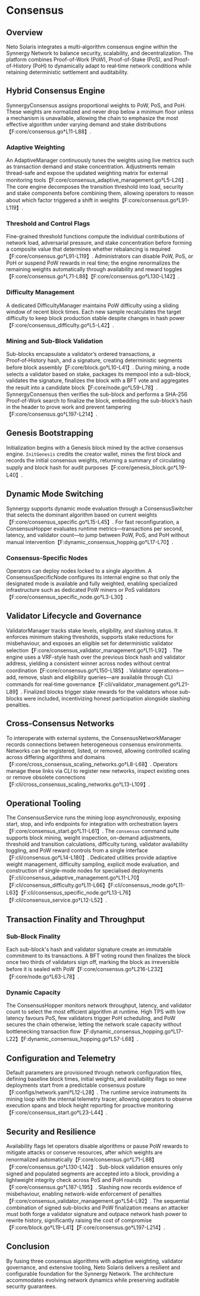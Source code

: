 # Consensus

## Overview
Neto Solaris integrates a multi-algorithm consensus engine within the Synnergy Network to balance security, scalability, and decentralization. The platform combines Proof-of-Work (PoW), Proof-of-Stake (PoS), and Proof-of-History (PoH) to dynamically adapt to real‑time network conditions while retaining deterministic settlement and auditability.

## Hybrid Consensus Engine
SynnergyConsensus assigns proportional weights to PoW, PoS, and PoH. These weights are normalized and never drop below a minimum floor unless a mechanism is unavailable, allowing the chain to emphasize the most effective algorithm under varying demand and stake distributions【F:core/consensus.go†L11-L88】.

### Adaptive Weighting
An AdaptiveManager continuously tunes the weights using live metrics such as transaction demand and stake concentration. Adjustments remain thread-safe and expose the updated weighting matrix for external monitoring tools【F:core/consensus_adaptive_management.go†L5-L26】. The core engine decomposes the transition threshold into load, security and stake components before combining them, allowing operators to reason about which factor triggered a shift in weights【F:core/consensus.go†L91-L119】.

### Threshold and Control Flags
Fine-grained threshold functions compute the individual contributions of network load, adversarial pressure, and stake concentration before forming a composite value that determines whether rebalancing is required【F:core/consensus.go†L91-L119】. Administrators can disable PoW, PoS, or PoH or suspend PoW rewards in real time; the engine renormalizes the remaining weights automatically through availability and reward toggles【F:core/consensus.go†L71-L88】【F:core/consensus.go†L130-L142】.

### Difficulty Management
A dedicated DifficultyManager maintains PoW difficulty using a sliding window of recent block times. Each new sample recalculates the target difficulty to keep block production stable despite changes in hash power【F:core/consensus_difficulty.go†L5-L42】.

### Mining and Sub-Block Validation
Sub-blocks encapsulate a validator’s ordered transactions, a Proof‑of‑History hash, and a signature, creating deterministic segments before block assembly【F:core/block.go†L10-L41】. During mining, a node selects a validator based on stake, packages its mempool into a sub-block, validates the signature, finalizes the block with a BFT vote and aggregates the result into a candidate block【F:core/node.go†L59-L78】. SynnergyConsensus then verifies the sub-block and performs a SHA‑256 Proof‑of‑Work search to finalize the block, embedding the sub-block’s hash in the header to prove work and prevent tampering【F:core/consensus.go†L197-L214】.

## Genesis Bootstrapping
Initialization begins with a Genesis block mined by the active consensus engine. `InitGenesis` credits the creator wallet, mines the first block and records the initial consensus weights, returning a summary of circulating supply and block hash for audit purposes【F:core/genesis_block.go†L19-L40】.

## Dynamic Mode Switching
Synnergy supports dynamic mode evaluation through a ConsensusSwitcher that selects the dominant algorithm based on current weights【F:core/consensus_specific.go†L15-L45】. For fast reconfiguration, a ConsensusHopper evaluates runtime metrics—transactions per second, latency, and validator count—to jump between PoW, PoS, and PoH without manual intervention【F:dynamic_consensus_hopping.go†L17-L70】.

### Consensus-Specific Nodes
Operators can deploy nodes locked to a single algorithm. A ConsensusSpecificNode configures its internal engine so that only the designated mode is available and fully weighted, enabling specialized infrastructure such as dedicated PoW miners or PoS validators【F:core/consensus_specific_node.go†L3-L30】.

## Validator Lifecycle and Governance
ValidatorManager tracks stake levels, eligibility, and slashing status. It enforces minimum staking thresholds, supports stake reductions for misbehaviour, and exposes an eligible set for deterministic validator selection【F:core/consensus_validator_management.go†L11-L92】. The engine uses a VRF-style hash over the previous block hash and validator address, yielding a consistent winner across nodes without central coordination【F:core/consensus.go†L150-L185】. Validator operations—add, remove, slash and eligibility queries—are available through CLI commands for real‑time governance【F:cli/validator_management.go†L21-L89】.
Finalized blocks trigger stake rewards for the validators whose sub-blocks were included, incentivizing honest participation alongside slashing penalties.

## Cross-Consensus Networks
To interoperate with external systems, the ConsensusNetworkManager records connections between heterogeneous consensus environments. Networks can be registered, listed, or removed, allowing controlled scaling across differing algorithms and domains【F:core/cross_consensus_scaling_networks.go†L8-L68】. Operators manage these links via CLI to register new networks, inspect existing ones or remove obsolete connections【F:cli/cross_consensus_scaling_networks.go†L13-L109】.

## Operational Tooling
The ConsensusService runs the mining loop asynchronously, exposing start, stop, and info endpoints for integration with orchestration layers【F:core/consensus_start.go†L11-L61】. The `consensus` command suite supports block mining, weight inspection, on-demand adjustments, threshold and transition calculations, difficulty tuning, validator availability toggling, and PoW reward controls from a single interface【F:cli/consensus.go†L14-L180】. Dedicated utilities provide adaptive weight management, difficulty sampling, explicit mode evaluation, and construction of single-mode nodes for specialised deployments【F:cli/consensus_adaptive_management.go†L11-L70】【F:cli/consensus_difficulty.go†L11-L66】【F:cli/consensus_mode.go†L11-L63】【F:cli/consensus_specific_node.go†L13-L76】【F:cli/consensus_service.go†L12-L52】.

## Transaction Finality and Throughput
### Sub-Block Finality
Each sub-block's hash and validator signature create an immutable commitment to its transactions. A BFT voting round then finalizes the block once two thirds of validators sign off, marking the block as irreversible before it is sealed with PoW【F:core/consensus.go†L216-L232】【F:core/node.go†L63-L78】.

### Dynamic Capacity
The ConsensusHopper monitors network throughput, latency, and validator count to select the most efficient algorithm at runtime. High TPS with low latency favours PoS, few validators trigger PoH scheduling, and PoW secures the chain otherwise, letting the network scale capacity without bottlenecking transaction flow【F:dynamic_consensus_hopping.go†L17-L22】【F:dynamic_consensus_hopping.go†L57-L68】.

## Configuration and Telemetry
Default parameters are provisioned through network configuration files, defining baseline block times, initial weights, and availability flags so new deployments start from a predictable consensus posture【F:configs/network.yaml†L12-L28】. The runtime service instruments its mining loop with the internal telemetry tracer, allowing operators to observe execution spans and block height reporting for proactive monitoring【F:core/consensus_start.go†L23-L44】.

## Security and Resilience
Availability flags let operators disable algorithms or pause PoW rewards to mitigate attacks or conserve resources, after which weights are renormalized automatically【F:core/consensus.go†L71-L88】【F:core/consensus.go†L130-L142】. Sub-block validation ensures only signed and populated segments are accepted into a block, providing a lightweight integrity check across PoS and PoH rounds【F:core/consensus.go†L187-L195】. Slashing now records evidence of misbehaviour, enabling network-wide enforcement of penalties【F:core/consensus_validator_management.go†L54-L92】.
The sequential combination of signed sub-blocks and PoW finalization means an attacker must both forge a validator signature and outpace network hash power to rewrite history, significantly raising the cost of compromise【F:core/block.go†L19-L41】【F:core/consensus.go†L197-L214】.

## Conclusion
By fusing three consensus algorithms with adaptive weighting, validator governance, and extensive tooling, Neto Solaris delivers a resilient and configurable foundation for the Synnergy Network. The architecture accommodates evolving network dynamics while preserving auditable security guarantees.

